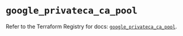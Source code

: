 # `google_privateca_ca_pool`

Refer to the Terraform Registry for docs: [`google_privateca_ca_pool`](https://registry.terraform.io/providers/hashicorp/google-beta/6.18.1/docs/resources/google_privateca_ca_pool).
